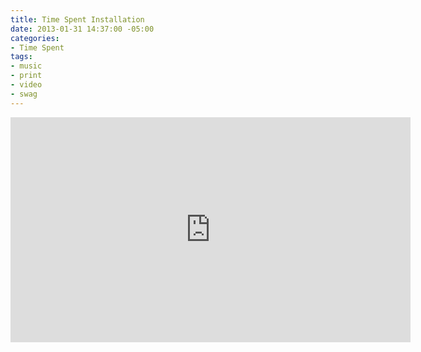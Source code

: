 ```yaml
---
title: Time Spent Installation
date: 2013-01-31 14:37:00 -05:00
categories:
- Time Spent
tags:
- music
- print
- video
- swag
---
```


<div class="video-widescreen">
	<iframe src="https://player.vimeo.com/video/255397752?" width="640" height="360" frameborder="0" webkitallowfullscreen mozallowfullscreen allowfullscreen allow="autoplay" background="1"></iframe>
</div>
